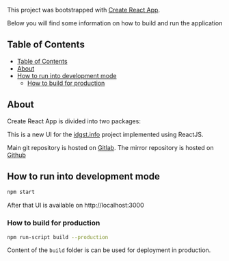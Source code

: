 This project was bootstrapped with [Create React App](https://github.com/facebookincubator/create-react-app).

Below you will find some information on how to build and run the application

## Table of Contents

<!-- TOC -->

- [Table of Contents](#table-of-contents)
- [About](#about)
- [How to run into development mode](#how-to-run-into-development-mode)
    - [How to build for production](#how-to-build-for-production)

<!-- /TOC -->

## About

Create React App is divided into two packages:

This is a new UI for the [idgst.info](idgst.info) project implemented using ReactJS.

Main git repository is hosted on [Gitlab](https://gitlab.com/idgst/idgst-archive-ui).
The mirror repository is hosted on [Github](https://github.com/idgst/idgst-ui)

## How to run into development mode

```bash
npm start
```

After that UI is available on http://localhost:3000

### How to build for production

```bash
npm run-script build --production
```

Content of the `build` folder is can be used for deployment in production.